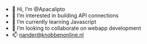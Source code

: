 - 👋 Hi, I’m @Apacalipto
- 👀 I’m interested in building API connections
- 🌱 I’m currently learning Javascript
- 💞️ I’m looking to collaborate on webapp development
- 📫 nander@knobbenonline.nl

<!---
Apacalipto/Apacalipto is a ✨ special ✨ repository because its `README.md` (this file) appears on your GitHub profile.
You can click the Preview link to take a look at your changes.
--->

